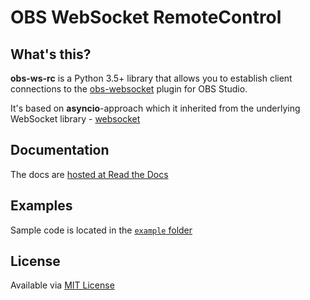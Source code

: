 # OBS WebSocket RemoteControl

## What's this?
**obs-ws-rc** is a Python 3.5+ library that allows you to establish client
connections to the [obs-websocket](https://github.com/Palakis/obs-websocket/)
plugin for OBS Studio.

It's based on **asyncio**-approach which it inherited from the underlying
WebSocket library - [websocket](https://github.com/aaugustin/websockets/)

## Documentation
The docs are [hosted at Read the Docs](http://obs-ws-rc.readthedocs.io)

## Examples
Sample code is located in the [`example` folder](
https://github.com/KirillMysnik/obs-ws-rc/tree/master/examples)

## License
Available via [MIT License](
https://github.com/KirillMysnik/obs-ws-rc/blob/master/LICENSE)
